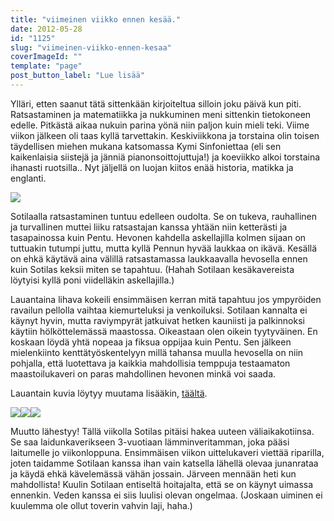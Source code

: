 ```yaml
---
title: "viimeinen viikko ennen kesää."
date: 2012-05-28
id: "1125"
slug: "viimeinen-viikko-ennen-kesaa"
coverImageId: ""
template: "page"
post_button_label: "Lue lisää"
---
```


Ylläri, etten saanut tätä sittenkään kirjoiteltua silloin joku päivä kun piti. Ratsastaminen ja matematiikka ja nukkuminen meni sittenkin tietokoneen edelle. Pitkästä aikaa nukuin parina yönä niin paljon kuin mieli teki. Viime viikon jälkeen oli taas kyllä tarvettakin. Keskiviikkona ja torstaina olin toisen täydellisen miehen mukana katsomassa Kymi Sinfoniettaa (eli sen kaikenlaisia siistejä ja jänniä pianonsoittojuttuja!) ja koeviikko alkoi torstaina ihanasti ruotsilla.. Nyt jäljellä on luojan kiitos enää historia, matikka ja englanti.

[![](/images/IMG_0667.jpg)](http://4.bp.blogspot.com/-dH5Q6hc3bP8/T8EzksQ8SEI/AAAAAAAAArA/MtNMxZECuhM/s1600/IMG_0667.jpg)

Sotilaalla ratsastaminen tuntuu edelleen oudolta. Se on tukeva, rauhallinen ja turvallinen muttei liiku ratsastajan kanssa yhtään niin ketterästi ja tasapainossa kuin Pentu. Hevonen kahdella askellajilla kolmen sijaan on tuttuakin tutumpi juttu, mutta kyllä Pennun hyvää laukkaa on ikävä. Kesällä on ehkä käytävä aina välillä ratsastamassa laukkaavalla hevosella ennen kuin Sotilas keksii miten se tapahtuu. (Hahah Sotilaan kesäkavereista löytyisi kyllä poni viidelläkin askellajilla.)

Lauantaina lihava kokeili ensimmäisen kerran mitä tapahtuu jos ympyröiden ravailun pellolla vaihtaa kiemurteluksi ja venkoiluksi. Sotilaan kannalta ei käynyt hyvin, mutta raviympyrät jatkuivat hetken kauniisti ja palkinnoksi käytiin hölköttelemässä maastossa. Oikeastaan olen oikein tyytyväinen. En koskaan löydä yhtä nopeaa ja fiksua oppijaa kuin Pentu. Sen jälkeen mielenkiinto kenttätyöskentelyyn millä tahansa muulla hevosella on niin pohjalla, että luotettava ja kaikkia mahdollisia temppuja testaamaton maastoilukaveri on paras mahdollinen hevonen minkä voi saada.

Lauantain kuvia löytyy muutama lisääkin, [täältä](http://maisaw.otukset.fi/kuvat/2012/Tallit+ja+yksitt%E4iset+hevoset/Unknown+Soldier/26.5.2012/).

[![](/images/IMG_0673.jpg)](http://2.bp.blogspot.com/-5QH3nWifWr8/T8EzmgCmzNI/AAAAAAAAArI/vlvs3TB0-NM/s1600/IMG_0673.jpg)[![](/images/IMG_0658.jpg)](http://1.bp.blogspot.com/-rskjL0Y4JWk/T8EzjGH1aWI/AAAAAAAAAq4/CRukCdGFP4A/s1600/IMG_0658.jpg)[![](/images/IMG_0651.jpg)](http://2.bp.blogspot.com/-Hsx7QKx7Ios/T8EzhGtlKBI/AAAAAAAAAqw/n-U-f2Xx4NU/s1600/IMG_0651.jpg)

Muutto lähestyy! Tällä viikolla Sotilas pitäisi hakea uuteen väliaikakotiinsa. Se saa laidunkaverikseen 3-vuotiaan lämminveritamman, joka pääsi laitumelle jo viikonloppuna. Ensimmäisen viikon uittelukaveri viettää riparilla, joten taidamme Sotilaan kanssa ihan vain katsella lähellä olevaa junanrataa ja käydä ehkä kävelemässä vähän jossain. Järveen mennään heti kun mahdollista! Kuulin Sotilaan entiseltä hoitajalta, että se on käynyt uimassa ennenkin. Veden kanssa ei siis luulisi olevan ongelmaa. (Joskaan uiminen ei kuulemma ole ollut toverin vahvin laji, haha.)
